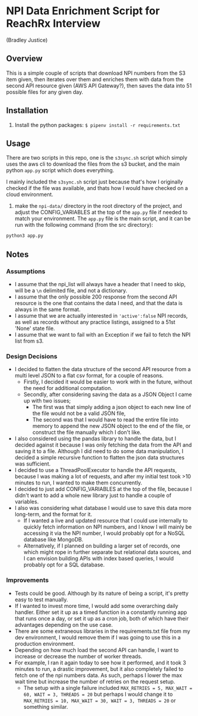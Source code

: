 # NPI Data Enrichment Script for ReachRx Interview
(Bradley Justice)
## Overview
This is a simple couple of scripts that download NPI numbers from the S3 item given, then iterates over them and enriches them with data from the second API resource given (AWS API Gateway?), then saves the data into 51 possible files for any given day.

## Installation
1. Install the python packages: `$ pipenv install -r requirements.txt`

## Usage
There are two scripts in this repo, one is the `s3sync.sh` script which simply uses the aws cli to download the files from the s3 bucket, and the main python `app.py` script which does everything. 

I mainly included the `s3sync.sh` script just because that's how I originally checked if the file was available, and thats how I would have checked on a cloud environment.

1. make the `npi-data/` directory in the root directory of the project, and adjust the CONFIG_VARIABLES at the top of the `app.py` file if needed to match your environment.
   The `app.py` file is the main script, and it can be run with the following command (from the src directory):
```bash
python3 app.py
```

## Notes

### Assumptions
- I assume that the npi_list will always have a header that I need to skip, will be a `\n` delimited file, and not a dictionary.
- I assume that the only possible 200 response from the second API resource is the one that contains the data I need, and that the data is always in the same format.
- I assume that we are actually interested in `'active':false` NPI records, as well as records without any practice listings, assigned to a 51st 'None' state file.
- I assume that we want to fail with an Exception if we fail to fetch the NPI list from s3.


### Design Decisions

- I decided to flatten the data structure of the second API resource from a multi level JSON to a flat csv format, for a couple of reasons. 
  - Firstly, I decided it would be easier to work with in the future, without the need for additional computation. 
  - Secondly, after considering saving the data as a JSON Object I came up with two issues;
    - The first was that simply adding a json object to each new line of the file would not be a valid JSON file, 
    - The second was that I would have to read the entire file into memory to append the new JSON object to the end of the file, or construct the file manually which I don't like.
- I also considered using the pandas library to handle the data, but I decided against it because I was only fetching the data from the API and saving it to a file. Although I did need to do some data manipulation, I decided a simple recursive function to flatten the json data structures was sufficient.
- I decided to use a ThreadPoolExecutor to handle the API requests, because I was making a lot of requests, and after my initial test took >10 minutes to run, I wanted to make them concurrently. 
- I decided to just add CONFIG_VARIABLES at the top of the file, because I didn't want to add a whole new library just to handle a couple of variables.
- I also was considering what database I would use to save this data more long-term, and the format for it. 
  - If I wanted a live and updated resource that I could use internally to quickly fetch information on NPI numbers, and I know I will mainly be accessing it via the NPI number, I would probably opt for a NoSQL database like MongoDB.
  - Alternatively, if I planned on building a larger set of records, one which might rope in further separate but relational data sources, and I can envision building APIs with index based queries, I would probably opt for a SQL database.

### Improvements
- Tests could be good. Although by its nature of being a script, it's pretty easy to test manually.
- If I wanted to invest more time, I would add some overarching daily handler. Either set it up as a timed function in a constantly running app that runs once a day, or set it up as a cron job, both of which have their advantages depending on the use case.
- There are some extraneous libraries in the requirements.txt file from my dev environment, I would remove them if I was going to use this in a production environment.
- Depending on how much load the second API can handle, I want to increase or decrease the number of worker threads.
- For example, I ran it again today to see how it performed, and it took 3 minutes to run, a drastic improvement, but it also completely failed to fetch one of the npi numbers data. As such, perhaps I lower the max wait time but increase the number of retries on the request setup.
  - The setup with a single failure included `MAX_RETRIES = 5,
    MAX_WAIT = 60,
    WAIT = 3,
    THREADS = 20` but perhaps I would change it to `MAX_RETRIES = 10, MAX_WAIT = 30,
    WAIT = 3,
    THREADS = 20` or something similar.